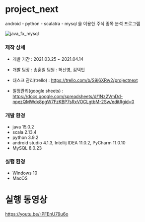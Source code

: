 # project_next
 android - python - scalatra - mysql 을 이용한 주식 종목 분석 프로그램
 
 ![java_fx_mysql](https://i.imgur.com/Re3jETL.png)
 
 ### 제작 상세
 * 개발 기간 : 2021.03.25 ~ 2021.04.14
 * 개발 
   팀장 : 송훈일 
   팀원 : 허선영, 김택민
   
 * 태스크 관리(trello) : https://trello.com/b/S9j6XRw2/projectnext
 * 일정관리(google sheets) : https://docs.google.com/spreadsheets/d/1Nz2VmDd-npezQMWdx8pgW7FzKBP7sRxVOCLgtbM-2Sw/edit#gid=0

### 개발 환경
 - java 15.0.2
 - scala 2.13.4
 - python 3.9.2
 - android studio 4.1.3, Intellij IDEA 11.0.2, PyCharm 11.0.10
 - MySQL 8.0.23

### 실행 환경
 * Windows 10
 * MacOS

# 실행 동영상
https://youtu.be/-PFEnU79u6o

